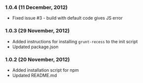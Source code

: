 ### 1.0.4 (11 December, 2012)

* Fixed issue #3 - build with default code gives JS error

### 1.0.3 (29 November, 2012)

* Added instructions for installing `grunt-recess` to the init script
* Updated package.json

### 1.0.2 (20 November, 2012)

* Added installation script for npm
* Updated README.md
